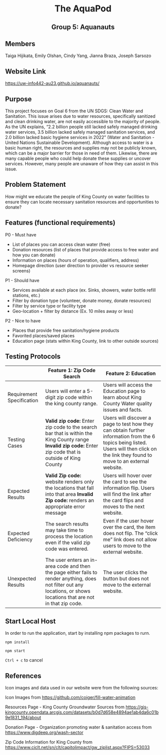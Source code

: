 <h1 align="center"> The AquaPod </h1>

<h2 align="center"> Group 5: Aquanauts </h2>

## Members 
Taiga Hijikata, Emily Olshan, Cindy Yang, Jianna Braza, Joseph Sarsozo

## Website Link 
https://uw-info442-au23.github.io/aquanauts/

## Purpose
This project focuses on Goal 6 from the UN SDGS: Clean Water and Sanitation. This issue arises due to water resources, specifically sanitized and clean drinking water, are not easily accessible to the majority of people. As the UN explains, “2.2 billion people still lacked safely managed drinking water services, 3.5 billion lacked safely managed sanitation services, and 2.0 billion lacked basic hygiene services in 2022” (Water and Sanitation - United Nations Sustainable Development). Although access to water is a basic human right, the resources and supplies may not be publicly known, which can be a major barrier for those in need of them. Likewise, there are many capable people who could help donate these supplies or uncover services. However, many people are unaware of how they can assist in this issue.


## Problem Statement
How might we educate the people of King County on water facilities to ensure they can locate necessary sanitation resources and opportunities to donate?


## Features (functional requirements)


P0 - Must have
- List of places you can access clean water (free)
- Donation resources (list of places that provide access to free water and how you can donate)
- Information on places (hours of operation, qualifiers, address)
- Homepage direction (user direction to provider vs resource seeker screens)


P1 - Should have
- Services available at each place (ex. Sinks, showers, water bottle refill stations, etc.)
- Filter by donation type (volunteer, donate money, donate resources)
- Filter by service type or facility type
- Geo-location + filter by distance (Ex. 10 miles away or less)


P2 - Nice to have
- Places that provide free sanitation/hygiene products
- Favorited places/saved places
- Education page (stats within King County, link to other outside sources)

## Testing Protocols


|               | **Feature 1: Zip Code Search** | **Feature 2: Education** |
| ------------- | ------------- | ------------- |
| Requirement Specification | Users will enter a 5-digit zip code within the king county range. | Users will access the Education page to learn about King County Water quality issues and facts. |
| Testing Cases  | **Valid zip code:** Enter zip code to the search bar that is within the King County range **Invalid zip code:** Enter zip code that is outside of King County | Users will discover a page to test how they can obtain further information from the 6 topics being listed. Users will then click on the link they found to move to an external website.|
| Expected Results  | **Valid Zip code:** website renders only the locations that fall into that area **Invalid Zip code:** renders an appropriate error message | Users will hover over the card to see the information flip. Users will find the link after the card flips and moves to the next website.|
| Expected Deficiency  | The search results may take time to process the location even if the valid zip code was entered. | Even if the user hover over the card, the item does not flip. The “click me” link does not allow users to move to the external website. |
| Unexpected Results  | The user enters an in-area code and then the page either fails to render anything, does not filter out any locations, or shows locations that are not in that zip code. | The user clicks the button but does not move to the external website. |

## Start Local Host
In order to run the application, start by installing npm packages to rurn. 

`npm install`

`npm start`

`Ctrl + c` to cancel 

## References
Icon images and data used in our website were from the following sources:

Icon Images from https://github.com/coiger/fill-water-animation

Resources Page - King County Groundwater Sources from https://gis-kingcounty.opendata.arcgis.com/datasets/b0d7d658e4894ae1ab4da6c01b9e1831_194/about

Donation Page - Organization promoting water & sanitation access from https://www.digdeep.org/wash-sector

Zip Code Information for King County from https://www.ciclt.net/sn/clt/capitolimpact/gw_ziplist.aspx?FIPS=53033
